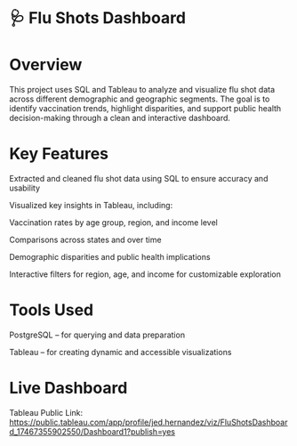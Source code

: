 # 🩺 Flu Shots Dashboard

# Overview
This project uses SQL and Tableau to analyze and visualize flu shot data across different demographic and geographic segments. The goal is to identify vaccination trends, highlight disparities, and support public health decision-making through a clean and interactive dashboard.

# Key Features

Extracted and cleaned flu shot data using SQL to ensure accuracy and usability

Visualized key insights in Tableau, including:

Vaccination rates by age group, region, and income level

Comparisons across states and over time

Demographic disparities and public health implications

Interactive filters for region, age, and income for customizable exploration

# Tools Used

PostgreSQL – for querying and data preparation

Tableau – for creating dynamic and accessible visualizations

# Live Dashboard
Tableau Public Link: https://public.tableau.com/app/profile/jed.hernandez/viz/FluShotsDashboard_17467355902550/Dashboard1?publish=yes


